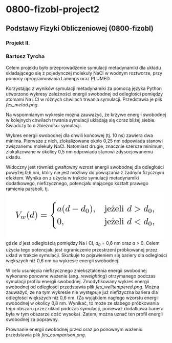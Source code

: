 # 0800-fizobl-project2

## Podstawy Fizyki Obliczeniowej (0800-fizobl)

### Projekt II.
### Bartosz Tyrcha

Celem projektu było przeprowadzenie symulacji metadynamiki dla układu składającego się z pojedynczej molekuły NaCl w wodnym roztworze, przy pomocy oprogramowania Lammps oraz PLUMED.

Korzystając z wyników symulacji metadynamiki za pomocą języka Python utworzono wykresy zależności energii swobodnej od odległości pomiędzy atomami Na i Cl w różnych chwilach trwania symulacji. Przedstawia je plik *fes_metad.png*.

Na wspomnianym wykresie można zauważyć, że krzywe energii swobodnej w kolejnych chwilach trwania symulacji układają się coraz bliżej siebie. Świadczy to o zbieżności symulacji.

Wykres energii swobodnej dla chwili końcowej (tj. 10 ns) zawiera dwa minima.
Pierwsze z nich, zlokalizowane około 0,25 nm odpowiada stanowi związanemu molekuły NaCl.
Natomiast drugie, znacznie szersze minimum, zlokalizowane w okolicy 0,5 nm odpowiada stanowi zdysocjowanemu układu.

Widoczny jest również gwałtowny wzrost energii swobodnej dla odległości powyżej 0,6 nm, który nie jest możliwy do powiązania z żadnym fizycznym efektem.
Wynika on z użycia w trakcie symulacji metadynamiki dodatkowego, niefizycznego, potencjału mającego kształt prawego ramienia paraboli, tj.
![](./eq_bias_potential.png)\
gdzie *d* jest odległością pomiędzy Na i Cl, *d<sub>0* = 0,6 nm oraz *a* > 0.
Celem użycia tego potencjału jest ograniczenie przestrzeni próbkowanej przez układ w trakcie symulacji.
Skutkuje to pojawieniem się bariery dla odległości większych niż 0,6 nm na wykresie energii swobodnej.

W celu usunięcia niefizycznego zniekształcenia energii swobodnej wykonano ponowne ważenie (ang. *reweighting*) otrzymanego podczas symulacji profilu energii swobodnej.
Zmodyfikowany wykres energii swobodnej od odległości przedstawia plik *fes_welltempered.png*.
Można zauważyć, że na tym wykresie nie występuje już niefizyczna bariera dla odległości większych niż 0,6 nm. (Za wyjątkiem nagłego wzorstu energii swobodnej w okolicy 0,8 nm. Wynikać, to może ze słabego próbkowania tego obszaru przez układ podczas symulacji, ponieważ dodatkowa bariera była w tym obszarze dość wysoka).
Zatem, można uznać ten profil energii swobodnej za poprawny.

Prównanie energii swobodnej przed oraz po ponownym ważeniu przedstawia plik *fes_comparison.png*.

